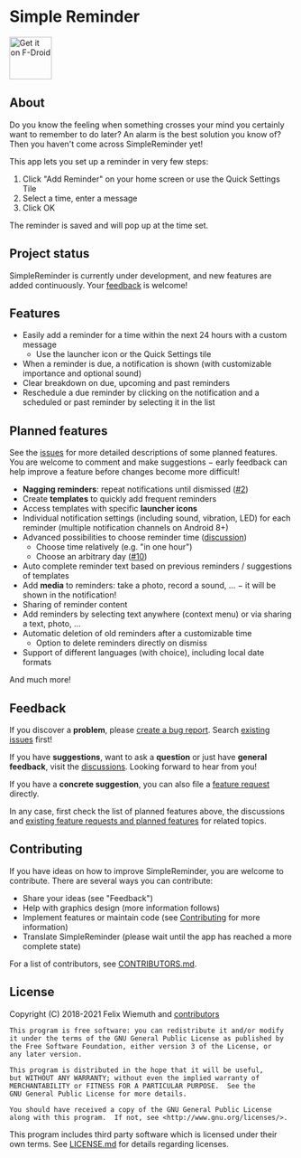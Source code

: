 # Simple Reminder
[<img src="https://fdroid.gitlab.io/artwork/badge/get-it-on.png"
      alt="Get it on F-Droid"
      height="75">](https://f-droid.org/packages/felixwiemuth.simplereminder/)


## About
Do you know the feeling when something crosses your mind you certainly want to remember to do later? An alarm is the best solution you know of? Then you haven't come across SimpleReminder yet!

This app lets you set up a reminder in very few steps:

1. Click "Add Reminder" on your home screen or use the Quick Settings Tile
2. Select a time, enter a message
3. Click OK

The reminder is saved and will pop up at the time set.


## Project status
SimpleReminder is currently under development, and new features are added continuously. Your [feedback](#feedback) is welcome!


## Features
- Easily add a reminder for a time within the next 24 hours with a custom message
  - Use the launcher icon or the Quick Settings tile
- When a reminder is due, a notification is shown (with customizable importance and optional sound)
- Clear breakdown on due, upcoming and past reminders
- Reschedule a due reminder by clicking on the notification and a scheduled or past reminder by selecting it in the list


## Planned features
See the [issues](https://github.com/felixwiemuth/SimpleReminder/labels/Planned%20feature) for more detailed descriptions of some planned features.
You are welcome to comment and make suggestions − early feedback can help improve a feature before changes become more difficult!

- **Nagging reminders**: repeat notifications until dismissed ([#2](https://github.com/felixwiemuth/SimpleReminder/issues/2))
- Create **templates** to quickly add frequent reminders
- Access templates with specific **launcher icons**
- Individual notification settings (including sound, vibration, LED) for each reminder (multiple notification channels on Android 8+)
- Advanced possibilities to choose reminder time ([discussion](https://github.com/felixwiemuth/SimpleReminder/discussions/16))
  - Choose time relatively (e.g. "in one hour")
  - Choose an arbitrary day ([#10](https://github.com/felixwiemuth/SimpleReminder/issues/10))
- Auto complete reminder text based on previous reminders / suggestions of templates
- Add **media** to reminders: take a photo, record a sound, ... − it will be shown in the notification!
- Sharing of reminder content
- Add reminders by selecting text anywhere (context menu) or via sharing a text, photo, ...
- Automatic deletion of old reminders after a customizable time
  - Option to delete reminders directly on dismiss
- Support of different languages (with choice), including local date formats

And much more!


## Feedback

If you discover a **problem**, please [create a bug report](https://github.com/felixwiemuth/SimpleReminder/issues/new?assignees=&labels=Bug+report&template=bug_report.md&title=).
Search [existing issues](https://github.com/felixwiemuth/SimpleReminder/issues?q=is%3Aissue) first!

If you have **suggestions**, want to ask a **question** or just have **general feedback**, visit the [discussions](https://github.com/felixwiemuth/SimpleReminder/discussions). Looking forward to hear from you!

If you have a **concrete suggestion**, you can also file a [feature request](https://github.com/felixwiemuth/SimpleReminder/issues/new?assignees=&labels=Feature+request&template=feature_request.md&title=) directly.

In any case, first check the list of planned features above, the discussions and [existing feature requests and planned features](https://github.com/felixwiemuth/SimpleReminder/issues?q=is%3Aissue) for related topics.

## Contributing
If you have ideas on how to improve SimpleReminder, you are welcome to contribute. There are several ways you can contribute:
- Share your ideas (see "Feedback")
- Help with graphics design (more information follows)
- Implement features or maintain code (see [Contributing](CONTRIBUTING.md) for more information)
- Translate SimpleReminder (please wait until the app has reached a more complete state)

For a list of contributors, see [CONTRIBUTORS.md](CONTRIBUTORS.md).


## License ##

Copyright (C) 2018-2021 Felix Wiemuth and [contributors](CONTRIBUTORS.md)


    This program is free software: you can redistribute it and/or modify
    it under the terms of the GNU General Public License as published by
    the Free Software Foundation, either version 3 of the License, or
    any later version.

    This program is distributed in the hope that it will be useful,
    but WITHOUT ANY WARRANTY; without even the implied warranty of
    MERCHANTABILITY or FITNESS FOR A PARTICULAR PURPOSE.  See the
    GNU General Public License for more details.

    You should have received a copy of the GNU General Public License
    along with this program.  If not, see <http://www.gnu.org/licenses/>.

This program includes third party software which is licensed under their own terms.
See [LICENSE.md](LICENSE.md) for details regarding licenses.

<!--  LocalWords:  customizable SimpleReminder Wiemuth
 -->
